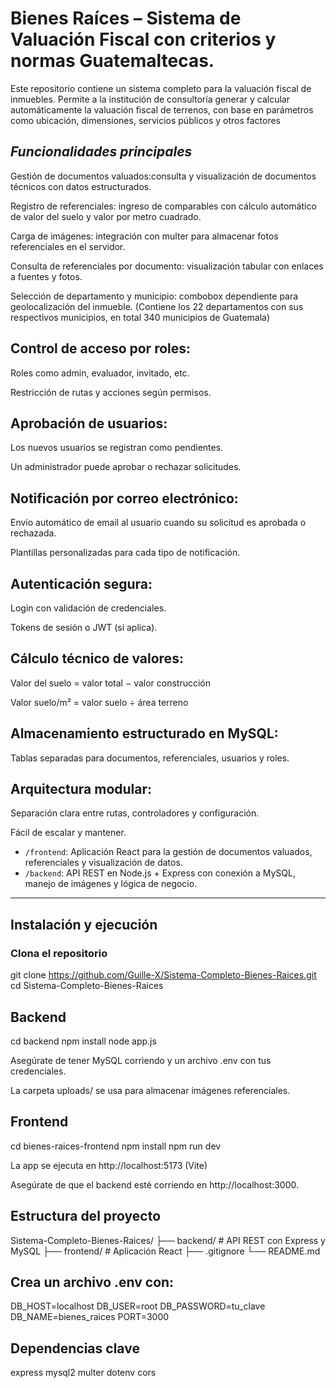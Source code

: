 # Bienes Raíces – Sistema de Valuación Fiscal con criterios y normas Guatemaltecas.

Este repositorio contiene un sistema completo para la valuación fiscal de inmuebles. Permite a la institución de consultoría generar y calcular automáticamente la valuación fiscal de terrenos, con base en parámetros como ubicación,
dimensiones, servicios públicos y otros factores

## ***Funcionalidades principales***

Gestión de documentos valuados:consulta y visualización de documentos técnicos con datos estructurados.

Registro de referenciales: ingreso de comparables con cálculo automático de valor del suelo y valor por metro cuadrado.

Carga de imágenes: integración con multer para almacenar fotos referenciales en el servidor.

Consulta de referenciales por documento: visualización tabular con enlaces a fuentes y fotos.

Selección de departamento y municipio: combobox dependiente para geolocalización del inmueble. (Contiene los 22 departamentos con sus respectivos municipios, en total 340 municipios de Guatemala)

## Control de acceso por roles:

Roles como admin, evaluador, invitado, etc.

Restricción de rutas y acciones según permisos.

## Aprobación de usuarios:

Los nuevos usuarios se registran como pendientes.

Un administrador puede aprobar o rechazar solicitudes.

## Notificación por correo electrónico:

Envío automático de email al usuario cuando su solicitud es aprobada o rechazada.

Plantillas personalizadas para cada tipo de notificación.

## Autenticación segura:

Login con validación de credenciales.

Tokens de sesión o JWT (si aplica).

## Cálculo técnico de valores:

Valor del suelo = valor total − valor construcción

Valor suelo/m² = valor suelo ÷ área terreno

## Almacenamiento estructurado en MySQL:

Tablas separadas para documentos, referenciales, usuarios y roles.

## Arquitectura modular:

Separación clara entre rutas, controladores y configuración.

Fácil de escalar y mantener.

- `/frontend`: Aplicación React para la gestión de documentos valuados, referenciales y visualización de datos.
- `/backend`: API REST en Node.js + Express con conexión a MySQL, manejo de imágenes y lógica de negocio.

---

## Instalación y ejecución

### Clona el repositorio


git clone https://github.com/Guille-X/Sistema-Completo-Bienes-Raices.git
cd Sistema-Completo-Bienes-Raices

## Backend

cd backend
npm install
node app.js

Asegúrate de tener MySQL corriendo y un archivo .env con tus credenciales.

La carpeta uploads/ se usa para almacenar imágenes referenciales.

## Frontend
cd bienes-raices-frontend
npm install
npm run dev

La app se ejecuta en http://localhost:5173 (Vite) 

Asegúrate de que el backend esté corriendo en http://localhost:3000.

## Estructura del proyecto

Sistema-Completo-Bienes-Raices/
├── backend/         # API REST con Express y MySQL
├── frontend/        # Aplicación React
├── .gitignore
└── README.md

## Crea un archivo .env con:

DB_HOST=localhost
DB_USER=root
DB_PASSWORD=tu_clave
DB_NAME=bienes_raices
PORT=3000


## Dependencias clave
express
mysql2
multer
dotenv
cors






